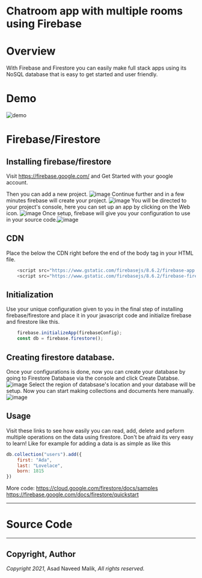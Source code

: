 # Chatroom app with multiple rooms using Firebase
# Overview
With Firebase and Firestore you can easily make full stack apps using its NoSQL database that is easy to get started and user friendly.

# Demo
![demo](https://s3.gifyu.com/images/ezgifcom-gif-maker-9.gif)



# Firebase/Firestore

## Installing firebase/firestore
Visit https://firebase.google.com/ and Get Started with your google account.

Then you can add a new project. ![image](https://user-images.githubusercontent.com/77789434/120463194-17c1b600-c3b5-11eb-9aa5-02ea87192ed5.png)
Continue further and in a few minutes firebase will create your project. ![image](https://user-images.githubusercontent.com/77789434/120463339-3e7fec80-c3b5-11eb-81c4-663546e1de22.png)
You will be directed to your project's console, here you can set up an app by clicking on the Web icon. ![image](https://user-images.githubusercontent.com/77789434/120463485-62dbc900-c3b5-11eb-8aac-6d39c8c33a79.png)
Once setup, firebase will give you your configuration to use in your source code.![image](https://user-images.githubusercontent.com/77789434/120463714-a20a1a00-c3b5-11eb-8757-d3d22b6b2338.png)

## CDN
Place the below the CDN right before the end of the body tag in your HTML file.
```Javascript
    <script src="https://www.gstatic.com/firebasejs/8.6.2/firebase-app.js"></script>
    <script src="https://www.gstatic.com/firebasejs/8.6.2/firebase-firestore.js"></script>
```

## Initialization
Use your unique configuration given to you in the final step of installing firebase/firestore and place it in your javascript code and initialize firebase and firestore like this.
```Javascript
    firebase.initializeApp(firebaseConfig);
    const db = firebase.firestore();
```
## Creating firestore database.
Once your configurations is done, now you can create your database by going to Firestore Database via the console and click Create Databse. ![image](https://user-images.githubusercontent.com/77789434/120464564-83585300-c3b6-11eb-99f8-79e6a1875841.png)
Select the region of databsase's location and your database will be setup. Now you can start making collections and documents here manually. ![image](https://user-images.githubusercontent.com/77789434/120464801-c286a400-c3b6-11eb-94a8-c483b34ab844.png)


## Usage
Visit these links to see how easily you can read, add, delete and peform multiple operations on the data using firestore. Don't be afraid its very easy to learn! Like for example for adding a data is as simple as like this 
```Javascript
db.collection("users").add({
    first: "Ada",
    last: "Lovelace",
    born: 1815
})
```
More code:
https://cloud.google.com/firestore/docs/samples
https://firebase.google.com/docs/firestore/quickstart

---

# Source Code


---

## Copyright, Author
*Copyright 2021*, Asad Naveed Malik, *All rights reserved.*
